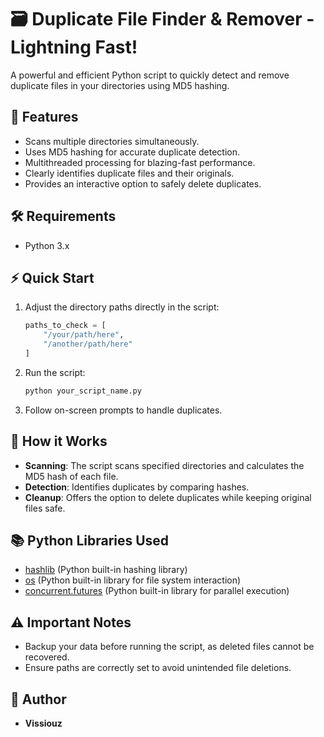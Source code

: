 # 🗃️ Duplicate File Finder & Remover - Lightning Fast!

A powerful and efficient Python script to quickly detect and remove duplicate files in your directories using MD5 hashing.

## 🚀 Features

- Scans multiple directories simultaneously.
- Uses MD5 hashing for accurate duplicate detection.
- Multithreaded processing for blazing-fast performance.
- Clearly identifies duplicate files and their originals.
- Provides an interactive option to safely delete duplicates.

## 🛠️ Requirements

- Python 3.x

## ⚡ Quick Start

1. Adjust the directory paths directly in the script:

   ```python
   paths_to_check = [
       "/your/path/here",
       "/another/path/here"
   ]
   ```

2. Run the script:

   ```bash
   python your_script_name.py
   ```

3. Follow on-screen prompts to handle duplicates.

## 📂 How it Works

- **Scanning**: The script scans specified directories and calculates the MD5 hash of each file.
- **Detection**: Identifies duplicates by comparing hashes.
- **Cleanup**: Offers the option to delete duplicates while keeping original files safe.

## 📚 Python Libraries Used

- [hashlib](https://docs.python.org/3/library/hashlib.html) (Python built-in hashing library)
- [os](https://docs.python.org/3/library/os.html) (Python built-in library for file system interaction)
- [concurrent.futures](https://docs.python.org/3/library/concurrent.futures.html) (Python built-in library for parallel execution)

## ⚠️ Important Notes

- Backup your data before running the script, as deleted files cannot be recovered.
- Ensure paths are correctly set to avoid unintended file deletions.

## 👤 Author

- **Vissiouz**

